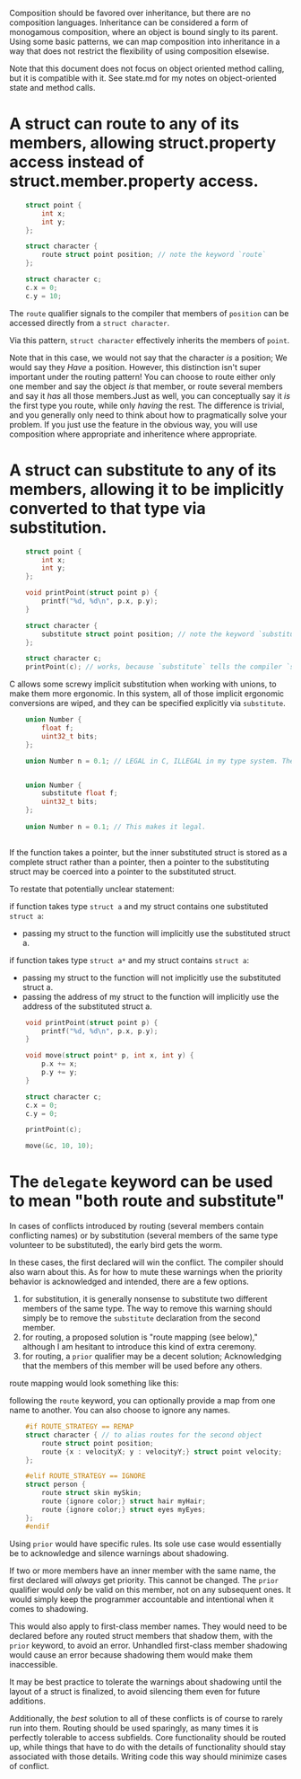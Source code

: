 Composition should be favored over inheritance, but there are no composition languages.
Inheritance can be considered a form of monogamous composition, where an object is bound singly to its parent.
Using some basic patterns, we can map composition into inheritance in a way that does not restrict the flexibility of using composition elsewise.

Note that this document does not focus on object oriented method calling, but it is compatible with it. See state.md for my notes on object-oriented state and method calls.

# A struct can route to any of its members, allowing struct.property access instead of struct.member.property access.

```c
    struct point {
        int x;
        int y;
    };

    struct character {
        route struct point position; // note the keyword `route`
    };

    struct character c;
    c.x = 0;
    c.y = 10;
```

The `route` qualifier signals to the compiler that members of `position` can be accessed directly from a `struct character`.

Via this pattern, `struct character` effectively inherits the members of `point`.

Note that in this case, we would not say that the character *is* a position; We would say they *Have* a position. However, this distinction isn't super important under the routing pattern! You can choose to route either only one member and say the object *is* that member, or route several members and say it *has* all those members.Just as well, you can conceptually say it *is* the first type you route, while only *having* the rest. The difference is trivial, and you generally only need to think about how to pragmatically solve your problem. If you just use the feature in the obvious way, you will use composition where appropriate and inheritence where appropriate.

# A struct can substitute to any of its members, allowing it to be implicitly converted to that type via substitution.

```c
    struct point {
        int x;
        int y;
    };

    void printPoint(struct point p) {
        printf("%d, %d\n", p.x, p.y);
    }

    struct character {
        substitute struct point position; // note the keyword `substitute`
    };

    struct character c;
    printPoint(c); // works, because `substitute` tells the compiler `struct character` can be implicitly converted to its inner member with type point.
```

C allows some screwy implicit substitution when working with unions, to make them more ergonomic. In this system, all of those implicit ergonomic conversions are wiped, and they can be specified explicitly via `substitute`.

```c
    union Number {
        float f;
        uint32_t bits;
    };

    union Number n = 0.1; // LEGAL in C, ILLEGAL in my type system. The substitutability was not explicitly named.


    union Number {
        substitute float f;
        uint32_t bits;
    };
    
    union Number n = 0.1; // This makes it legal.
    
```

If the function takes a pointer, but the inner substituted struct is stored as a complete struct rather than a pointer, then a pointer to the substituting struct may be coerced into a pointer to the substituted struct.

To restate that potentially unclear statement:

if function takes type `struct a` and my struct contains one substituted `struct a`:  
- passing my struct to the function will implicitly use the substituted struct a.

if function takes type `struct a*` and my struct contains `struct a`:  
- passing my struct to the function will not implicitly use the substituted struct a.
- passing the address of my struct to the function will implicitly use the address of the substituted struct a.

```c
    void printPoint(struct point p) {
        printf("%d, %d\n", p.x, p.y);
    }

    void move(struct point* p, int x, int y) {
        p.x += x;
        p.y += y;
    }

    struct character c;
    c.x = 0;
    c.y = 0;

    printPoint(c);

    move(&c, 10, 10);

```

# The `delegate` keyword can be used to mean "both route and substitute"

In cases of conflicts introduced by routing (several members contain conflicting names) or by substitution (several members of the same type volunteer to be substituted), the early bird gets the worm.

In these cases, the first declared will win the conflict. The compiler should also warn about this. As for how to mute these warnings when the priority behavior is acknowledged and intended, there are a few options.


1. for substitution, it is generally nonsense to substitute two different members of the same type. The way to remove this warning should simply be to remove the `substitute` declaration from the second member.
2. for routing, a proposed solution is "route mapping (see below)," although I am hesitant to introduce this kind of extra ceremony.
3. for routing, a `prior` qualifier may be a decent solution; Acknowledging that the members of this member will be used before any others.

route mapping would look something like this:

following the `route` keyword, you can optionally provide a map from one name to another. You can also choose to ignore any names.

```c
    #if ROUTE_STRATEGY == REMAP
    struct character { // to alias routes for the second object
        route struct point position;
        route {x : velocityX; y : velocityY;} struct point velocity;
    };

    #elif ROUTE_STRATEGY == IGNORE
    struct person {
        route struct skin mySkin;
        route {ignore color;} struct hair myHair;
        route {ignore color;} struct eyes myEyes;
    };
    #endif
```

Using `prior` would have specific rules. Its sole use case would essentially be to acknowledge and silence warnings about shadowing.

If two or more members have an inner member with the same name, the first declared will *always* get priority. This cannot be changed.
The `prior` qualifier would *only* be valid on this member, not on any subsequent ones. It would simply keep the programmer accountable and intentional when it comes to shadowing.

This would also apply to first-class member names. They would need to be declared before any routed struct members that shadow them, with the `prior` keyword, to avoid an error. Unhandled first-class member shadowing would cause an error because shadowing them would make them inaccessible.

It may be best practice to tolerate the warnings about shadowing until the layout of a struct is finalized, to avoid silencing them even for future additions.

Additionally, the *best* solution to all of these conflicts is of course to rarely run into them. Routing should be used sparingly, as many times it is perfectly tolerable to access subfields. Core functionality should be routed up, while things that have to do with the details of functionality should stay associated with those details. Writing code this way should minimize cases of conflict.
